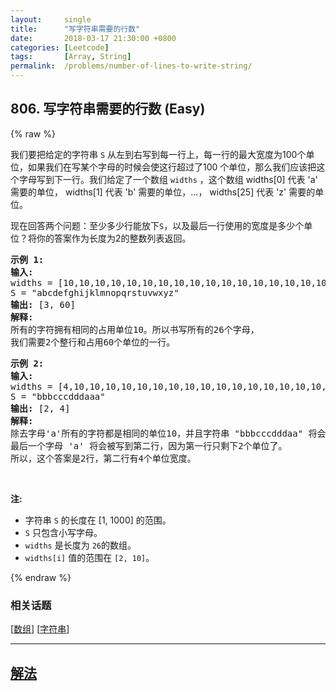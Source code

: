 ```yaml
---
layout:     single
title:      "写字符串需要的行数"
date:       2018-03-17 21:30:00 +0800
categories: [Leetcode]
tags:       [Array, String]
permalink:  /problems/number-of-lines-to-write-string/
---
```


## 806. 写字符串需要的行数 (Easy)

{% raw %}

<p>我们要把给定的字符串 <code>S</code>&nbsp;从左到右写到每一行上，每一行的最大宽度为100个单位，如果我们在写某个字母的时候会使这行超过了100 个单位，那么我们应该把这个字母写到下一行。我们给定了一个数组&nbsp;<code>widths</code>&nbsp;，这个数组&nbsp;widths[0] 代表 &#39;a&#39; 需要的单位，&nbsp;widths[1] 代表 &#39;b&#39; 需要的单位，...，&nbsp;widths[25] 代表 &#39;z&#39; 需要的单位。</p>

<p>现在回答两个问题：至少多少行能放下<code>S</code>，以及最后一行使用的宽度是多少个单位？将你的答案作为长度为2的整数列表返回。</p>

<pre>
<strong>示例 1:</strong>
<strong>输入:</strong> 
widths = [10,10,10,10,10,10,10,10,10,10,10,10,10,10,10,10,10,10,10,10,10,10,10,10,10,10]
S = &quot;abcdefghijklmnopqrstuvwxyz&quot;
<strong>输出:</strong> [3, 60]
<strong>解释: 
</strong>所有的字符拥有相同的占用单位10。所以书写所有的26个字母，
我们需要2个整行和占用60个单位的一行。
</pre>

<pre>
<strong>示例 2:</strong>
<strong>输入:</strong> 
widths = [4,10,10,10,10,10,10,10,10,10,10,10,10,10,10,10,10,10,10,10,10,10,10,10,10,10]
S = &quot;bbbcccdddaaa&quot;
<strong>输出:</strong> [2, 4]
<strong>解释: 
</strong>除去字母&#39;a&#39;所有的字符都是相同的单位10，并且字符串 &quot;bbbcccdddaa&quot; 将会覆盖 9 * 10 + 2 * 4 = 98 个单位.
最后一个字母 &#39;a&#39; 将会被写到第二行，因为第一行只剩下2个单位了。
所以，这个答案是2行，第二行有4个单位宽度。
</pre>

<p>&nbsp;</p>

<p><strong>注:</strong></p>

<ul>
	<li>字符串&nbsp;<code>S</code> 的长度在&nbsp;[1, 1000] 的范围。</li>
	<li><code>S</code> 只包含小写字母。</li>
	<li><code>widths</code> 是长度为&nbsp;<code>26</code>的数组。</li>
	<li><code>widths[i]</code>&nbsp;值的范围在&nbsp;<code>[2, 10]</code>。</li>
</ul>

{% endraw %}

### 相关话题
  [[数组](https://github.com/awesee/leetcode/tree/master/tag/array/README.md)]
  [[字符串](https://github.com/awesee/leetcode/tree/master/tag/string/README.md)]

---

## [解法](https://github.com/awesee/leetcode/tree/master/problems/number-of-lines-to-write-string)
